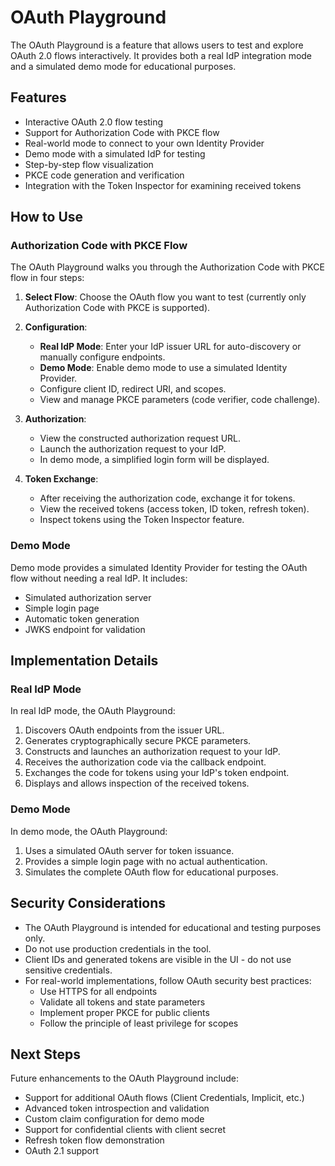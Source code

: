 # OAuth Playground

The OAuth Playground is a feature that allows users to test and explore OAuth 2.0 flows interactively. It provides both a real IdP integration mode and a simulated demo mode for educational purposes.

## Features

- Interactive OAuth 2.0 flow testing
- Support for Authorization Code with PKCE flow
- Real-world mode to connect to your own Identity Provider
- Demo mode with a simulated IdP for testing
- Step-by-step flow visualization
- PKCE code generation and verification
- Integration with the Token Inspector for examining received tokens

## How to Use

### Authorization Code with PKCE Flow

The OAuth Playground walks you through the Authorization Code with PKCE flow in four steps:

1. **Select Flow**: Choose the OAuth flow you want to test (currently only Authorization Code with PKCE is supported).

2. **Configuration**:
   - **Real IdP Mode**: Enter your IdP issuer URL for auto-discovery or manually configure endpoints.
   - **Demo Mode**: Enable demo mode to use a simulated Identity Provider.
   - Configure client ID, redirect URI, and scopes.
   - View and manage PKCE parameters (code verifier, code challenge).

3. **Authorization**:
   - View the constructed authorization request URL.
   - Launch the authorization request to your IdP.
   - In demo mode, a simplified login form will be displayed.

4. **Token Exchange**:
   - After receiving the authorization code, exchange it for tokens.
   - View the received tokens (access token, ID token, refresh token).
   - Inspect tokens using the Token Inspector feature.

### Demo Mode

Demo mode provides a simulated Identity Provider for testing the OAuth flow without needing a real IdP. It includes:

- Simulated authorization server
- Simple login page
- Automatic token generation
- JWKS endpoint for validation

## Implementation Details

### Real IdP Mode

In real IdP mode, the OAuth Playground:

1. Discovers OAuth endpoints from the issuer URL.
2. Generates cryptographically secure PKCE parameters.
3. Constructs and launches an authorization request to your IdP.
4. Receives the authorization code via the callback endpoint.
5. Exchanges the code for tokens using your IdP's token endpoint.
6. Displays and allows inspection of the received tokens.

### Demo Mode

In demo mode, the OAuth Playground:

1. Uses a simulated OAuth server for token issuance.
2. Provides a simple login page with no actual authentication.
3. Simulates the complete OAuth flow for educational purposes.

## Security Considerations

- The OAuth Playground is intended for educational and testing purposes only.
- Do not use production credentials in the tool.
- Client IDs and generated tokens are visible in the UI - do not use sensitive credentials.
- For real-world implementations, follow OAuth security best practices:
  - Use HTTPS for all endpoints
  - Validate all tokens and state parameters
  - Implement proper PKCE for public clients
  - Follow the principle of least privilege for scopes

## Next Steps

Future enhancements to the OAuth Playground include:

- Support for additional OAuth flows (Client Credentials, Implicit, etc.)
- Advanced token introspection and validation
- Custom claim configuration for demo mode
- Support for confidential clients with client secret
- Refresh token flow demonstration
- OAuth 2.1 support
